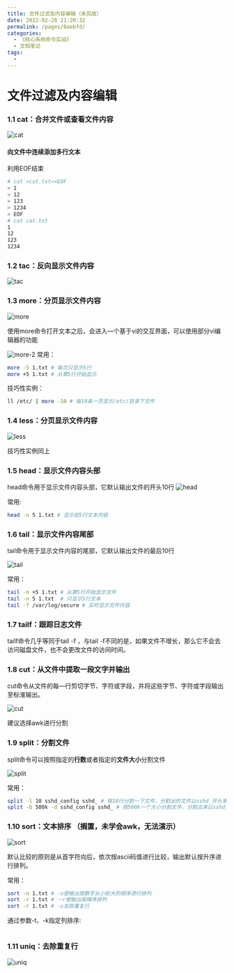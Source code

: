 ```yaml
---
title: 文件过滤及内容编辑（未完成）
date: 2022-02-28 21:20:32
permalink: /pages/8aebfd/
categories:
  - 《核心系统命令实战》
  - 文档笔记
tags:
  - 
---
```

# 文件过滤及内容编辑

### 1.1 cat：合并文件或查看文件内容

![cat]( https://xiaoliutalk.gitee.io/img/cat.jpg)

#### 向文件中连续添加多行文本
利用EOF结束
```bash
# cat >cat.txt<<EOF
> 1
> 12
> 123
> 1234
> EOF
# cat cat.txt 
1
12
123
1234
```


### 1.2 tac：反向显示文件内容

![tac]( https://xiaoliutalk.gitee.io/img/tac.jpg)

### 1.3 more：分页显示文件内容

![more]( https://xiaoliutalk.gitee.io/img/more.jpg)

使用more命令打开文本之后，会进入—个基于vi的交互界面，可以使用部分vi编辑器的功能

![more-2]( https://xiaoliutalk.gitee.io/img/more-2.jpg)
常用：

```bash
more -5 1.txt # 每次只显示5行
more +5 1.txt # 从第5行开始显示
```
技巧性实例：

```bash
ll /etc/ | more -10 # 每10条一页显示/etc/目录下文件
```

### 1.4 less：分页显示文件内容

![less]( https://xiaoliutalk.gitee.io/img/less.jpg)

技巧性实例同上

### 1.5 head：显示文件内容头部

head命令用于显示文件内容头部，它默认输出文件的开头10行
![head]( https://xiaoliutalk.gitee.io/img/head.jpg)

常用:
```bash
head -n 5 1.txt # 显示前5行文本内容
```

### 1.6 tail：显示文件内容尾部

tail命令用于显示文件内容的尾部，它默认输出文件的最后10行

![tail]( https://xiaoliutalk.gitee.io/img/tail.jpg)

常用：
```bash
tail -n +5 1.txt # 从第5行开始显示文件
tail -n 5 1.txt  # 只显示5行文本
tail -f /var/log/secure # 实时显示文件内容
```

### 1.7 tailf：跟踪日志文件

tailf命令几乎等同于tail -f ，与tail -f不同的是，如果文件不增长，那么它不会去
访问磁盘文件，也不会更改文件的访间时间。

### 1.8 cut：从文件中提取一段文字并输出

cut命令从文件的每—行剪切字节、字符或字段，并将这些字节、字符或字段输出至标淮输出。

![cut]( https://xiaoliutalk.gitee.io/img/cut.jpg)

建议选择awk进行分割

### 1.9 split：分割文件

split命令可以按照指定的**行数**或者指定的**文件大小**分割文件

![split]( https://xiaoliutalk.gitee.io/img/split.jpg)

常用：
```bash
split -l 10 sshd_config sshd_ # 每10行分割一下文件，分割出的文件以sshd_开头来命名
split -b 500k -d sshd_config sshd_ # 按500k一个大小分割文件，分割出来以sshd_开头来命名，数字后缀排序
```

### 1.10 sort：文本排序 （搁置，未学会awk，无法演示）

![sort]( https://xiaoliutalk.gitee.io/img/sort.jpg)

默认比较的原则是从首字符向后，依次按ascii码值进行比较，输出默认按升序进行排列。

常用：
```bash
sort -n 1.txt # -n使输出按数字从小到大的顺序进行排列
sort -r 1.txt # －r使输出按降序排列
sort -r 1.txt # -u去除重复行
```

通过参数-t、-k指定列排序:
```

```

### 1.11 uniq：去除重复行

![uniq]( https://xiaoliutalk.gitee.io/img/uniq.jpg)

